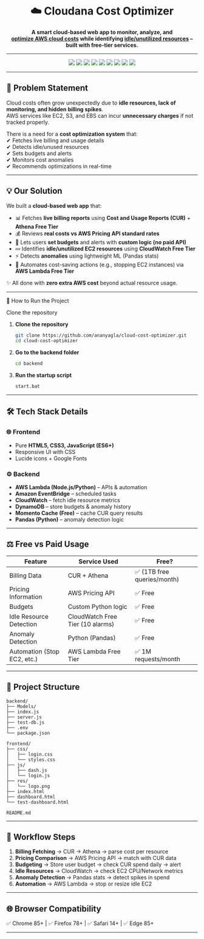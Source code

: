<h1 align="center">☁️ Cloudana Cost Optimizer</h1>

<p align="center">
  <b>A smart cloud-based web app to monitor, analyze, and <br>
  <u>optimize AWS cloud costs</u> while identifying <u>idle/unutilized resources</u> – built with free-tier services.</b>
</p>

---

<p align="center">
  <!-- Tech Stack Badges -->
  <img src="https://img.shields.io/badge/HTML5-E34F26?style=for-the-badge&logo=html5&logoColor=white" />
  <img src="https://img.shields.io/badge/CSS3-1572B6?style=for-the-badge&logo=css3&logoColor=white" />
  <img src="https://img.shields.io/badge/JavaScript-ES6+-F7DF1E?style=for-the-badge&logo=javascript&logoColor=black" />
  <img src="https://img.shields.io/badge/AWS%20Lambda-FF9900?style=for-the-badge&logo=awslambda&logoColor=white" />
  <img src="https://img.shields.io/badge/Amazon%20DynamoDB-4053D6?style=for-the-badge&logo=amazondynamodb&logoColor=white" />
  <img src="https://img.shields.io/badge/Amazon%20CloudWatch-FF4F8B?style=for-the-badge&logo=amazoncloudwatch&logoColor=white" />
  <img src="https://img.shields.io/badge/Amazon%20EventBridge-8C4FFF?style=for-the-badge&logo=amazoneventbridge&logoColor=white" />
  <img src="https://img.shields.io/badge/Python-3776AB?style=for-the-badge&logo=python&logoColor=white" />
  <img src="https://img.shields.io/badge/Node.js-339933?style=for-the-badge&logo=nodedotjs&logoColor=white" />
</p>

---

## 🚀 Problem Statement
Cloud costs often grow unexpectedly due to **idle resources, lack of monitoring, and hidden billing spikes**.  
AWS services like EC2, S3, and EBS can incur **unnecessary charges** if not tracked properly.  

There is a need for a **cost optimization system** that:  
✔ Fetches live billing and usage details  
✔ Detects idle/unused resources  
✔ Sets budgets and alerts  
✔ Monitors cost anomalies  
✔ Recommends optimizations in real-time  

---

## 💡 Our Solution
We built a **cloud-based web app** that:  

- 📊 Fetches **live billing reports** using **Cost and Usage Reports (CUR)** + **Athena Free Tier**  
- 💰 Reviews **real costs vs AWS Pricing API standard rates**  
- 🎯 Lets users **set budgets** and alerts with **custom logic (no paid API)**  
- 💤 Identifies **idle/unutilized EC2 resources** using **CloudWatch Free Tier**  
- ⚡ Detects **anomalies** using lightweight ML (Pandas stats)  
- 🤖 Automates cost-saving actions (e.g., stopping EC2 instances) via **AWS Lambda Free Tier**  

✨ All done with **zero extra AWS cost** beyond actual resource usage.  

---
🏃 How to Run the Project

Clone the repository
1. **Clone the repository**
   ```bash
   git clone https://github.com/ananyagla/cloud-cost-optimizer.git
   cd cloud-cost-optimizer 

2. **Go to the backend folder**
   ```bash
   cd backend

3. **Run the startup script**
   ```bash
   start.bat

---
## 🛠️ Tech Stack Details  

### 🌐 Frontend  
- Pure **HTML5, CSS3, JavaScript (ES6+)**  
- Responsive UI with CSS  
- Lucide icons + Google Fonts  

### ⚙️ Backend  
- **AWS Lambda (Node.js/Python)** – APIs & automation  
- **Amazon EventBridge** – scheduled tasks  
- **CloudWatch** – fetch idle resource metrics  
- **DynamoDB** – store budgets & anomaly history  
- **Momento Cache (Free)** – cache CUR query results  
- **Pandas (Python)** – anomaly detection logic  

---

## ⚖️ Free vs Paid Usage

| Feature                    | Service Used                    | Free? |
|-----------------------------|---------------------------------|-------|
| Billing Data               | CUR + Athena                   | ✅ (1TB free queries/month) |
| Pricing Information        | AWS Pricing API                | ✅ Free |
| Budgets                    | Custom Python logic            | ✅ Free |
| Idle Resource Detection    | CloudWatch Free Tier (10 alarms) | ✅ Free |
| Anomaly Detection          | Python (Pandas)                | ✅ Free |
| Automation (Stop EC2, etc.)| AWS Lambda Free Tier           | ✅ 1M requests/month |

---

## 📁 Project Structure  
```
backend/
├── Models/
├── index.js
├── server.js
├── test-db.js
├── .env
└── package.json

frontend/
├── css/
│   ├── login.css
│   └── styles.css
├── js/
│   ├── dash.js
│   └── login.js
├── res/
│   └── logo.png
├── index.html
├── dashboard.html
└── test-dashboard.html

README.md

```
---

## 🔧 Workflow Steps  

1. **Billing Fetching** → CUR → Athena → parse cost per resource  
2. **Pricing Comparison** → AWS Pricing API → match with CUR data  
3. **Budgeting** → Store user budget → check CUR spend daily → alert  
4. **Idle Resources** → CloudWatch → check EC2 CPU/Network metrics  
5. **Anomaly Detection** → Pandas stats → detect spikes in spend  
6. **Automation** → AWS Lambda → stop or resize idle EC2  

---

## 🌐 Browser Compatibility  
✅ Chrome 85+ | ✅ Firefox 78+ | ✅ Safari 14+ | ✅ Edge 85+  

---
